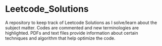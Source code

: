 # Leetcode_Solutions
A repository to keep track of Leetcode Solutions as I solve/learn about the subject matter. Codes are commented and new terminologies are highlighted. 
PDFs and text files provide information about certain techniques and algorithm that help optimize the code. 
